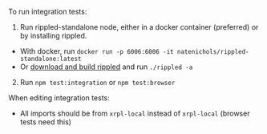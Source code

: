 To run integration tests:
1. Run rippled-standalone node, either in a docker container (preferred) or by installing rippled.
  * With docker, run `docker run -p 6006:6006 -it natenichols/rippled-standalone:latest`
  * Or [download and build rippled](https://xrpl.org/install-rippled.html) and run `./rippled -a`
2. Run `npm test:integration` or `npm test:browser`

When editing integration tests:
* All imports should be from `xrpl-local` instead of `xrpl-local` (browser tests need this)
